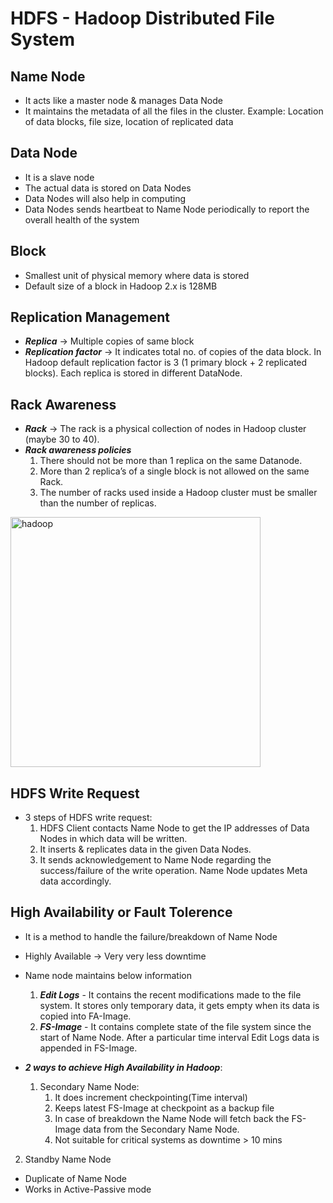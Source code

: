 
# HDFS - Hadoop Distributed File System

## Name Node
- It acts like a master node & manages Data Node
- It maintains the metadata of all the files in the cluster. Example: Location of data blocks, file size, location of replicated data

## Data Node
- It is a slave node
- The actual data is stored on Data Nodes
- Data Nodes will also help in computing
- Data Nodes sends heartbeat to Name Node periodically to report the overall health of the system

## Block
- Smallest unit of physical memory where data is stored
- Default size of a block in Hadoop 2.x is 128MB

## Replication Management
- ***Replica*** -> Multiple copies of same block
- ***Replication factor*** -> It indicates total no. of copies of the data block. In Hadoop default replication factor is 3 (1 primary block + 2 replicated blocks). Each replica is stored in different DataNode.

## Rack Awareness
- ***Rack*** -> The rack is a physical collection of nodes in Hadoop cluster (maybe 30 to 40).
- ***Rack awareness policies***
	1. There should not be more than 1 replica on the same Datanode.  
	2. More than 2 replica’s of a single block is not allowed on the same Rack.  
	3. The number of racks used inside a Hadoop cluster must be smaller than the number of replicas.
<img src="https://media.geeksforgeeks.org/wp-content/cdn-uploads/20200702122324/HDFS-Rack-Awareness-Example.png" alt="hadoop" width="400" height="400"/>

## HDFS Write Request
- 3 steps of HDFS write request:  
	1. HDFS Client contacts Name Node to get the IP addresses of Data Nodes in which data will be written.  
	2. It inserts & replicates data in the given Data Nodes.  
	3. It sends acknowledgement to Name Node regarding the success/failure of the write operation. Name Node updates Meta data accordingly.

## High Availability or Fault Tolerence

- It is a method to handle the failure/breakdown of Name Node
- Highly Available -> Very very less downtime
- Name node maintains below information
	1. ***Edit Logs*** - It contains the recent modifications made to the file system. It stores only temporary data, it gets empty when its data is copied into FA-Image.
	2. ***FS-Image*** - It contains complete state of the file system since the start of Name Node. After a particular time interval Edit Logs data is appended in FS-Image.

- ***2 ways to achieve High Availability in Hadoop***:
	1. Secondary Name Node: 
		1. It does increment checkpointing(Time interval)
		2. Keeps latest FS-Image at checkpoint as a backup file
		3. In case of breakdown the Name Node will fetch back the FS-Image data from the Secondary Name Node.
		4. Not suitable for critical systems as downtime > 10 mins

2. Standby Name Node
- Duplicate of Name Node
- Works in Active-Passive mode


